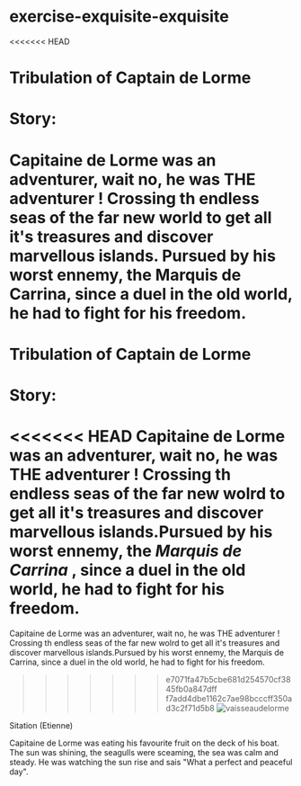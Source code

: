 # exercise-exquisite-exquisite
<<<<<<< HEAD

# Tribulation of Captain de Lorme

# Story:

Capitaine de Lorme was an adventurer, wait no, he was THE adventurer ! Crossing th endless seas of the far new world to get all it's treasures and discover marvellous islands. Pursued by his worst ennemy, the Marquis de Carrina, since a duel in the old world, he had to fight for his freedom.
=======
Tribulation of Captain de Lorme
===============================
Story:
======
<<<<<<< HEAD
Capitaine de Lorme was an adventurer, wait no, he was __THE adventurer__ ! Crossing th endless seas of the far new wolrd to get all it's treasures and discover marvellous islands.Pursued by his worst ennemy, the *Marquis de Carrina* , since a duel in the old world, he had to fight for his freedom.
=======
Capitaine de Lorme was an adventurer, wait no, he was THE adventurer ! Crossing th endless seas of the far new wolrd to get all it's treasures and discover marvellous islands.Pursued by his worst ennemy, the Marquis de Carrina, since a duel in the old world, he had to fight for his freedom.
>>>>>>> e7071fa47b5cbe681d254570cf3845fb0a847dff
>>>>>>> f7add4dbe1162c7ae98bcccff350ad3c2f71d5b8
![vaisseaudelorme](https://www.ouest-france.fr/leditiondusoir/data/7781/NextGenData/Image-1024-1024-1734099.jpg?t=%2249ca4b0634b39011c42dbb47db6f79ecgzip%22)

Sitation (Etienne)

Capitaine de Lorme was eating his favourite fruit on the deck of his boat. The sun was shining, the seagulls were sceaming, the sea was calm and steady. He was watching the sun rise and sais "What a perfect and peaceful day".
